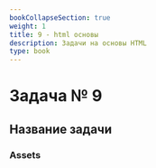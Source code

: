 ```yaml
---
bookCollapseSection: true
weight: 1
title: 9 - html основы
description: Задачи на основы HTML
type: book
---
```

# Задача № 9

## Название задачи


### Assets
